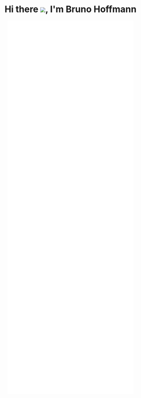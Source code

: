<h1 align="center">
	Hi there <img src="https://media.giphy.com/media/hvRJCLFzcasrR4ia7z/giphy.gif" width="30">, I'm Bruno Hoffmann
</h1>

<p align="center">
    <img src="github-metrics.svg" alt="Metrics" width="400">
</p>
